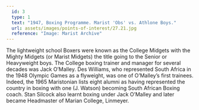 ```yaml
---
  id: 3
  type: 1
  text: "1947, Boxing Programme. Marist 'Obs' vs. Athlone Boys."
  url: assets/images/points-of-interest/27.21.jpg
  reference: "Image: Marist Archive"
---
```

The lightweight school Boxers were known as the College Midgets with the Mighty Midgets (or Marist Midgets) the title going to the Senior or Heavyweight boys. The College boxing trainer and manager for several decades was Jack O’Malley. Des Williams, who represented South Africa in the 1948 Olympic Games as a flyweight, was one of O’Malley’s first trainees. Indeed, the 1965 Maristonian lists eight alumni as having represented the country in boxing with one (J. Watson) becoming South African Boxing coach. Stan Silcock also learnt boxing under Jack O’Malley and later became Headmaster of Marian College, Linmeyer. 
